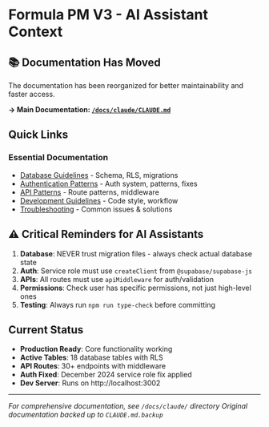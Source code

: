 # Formula PM V3 - AI Assistant Context

## 📚 Documentation Has Moved

The documentation has been reorganized for better maintainability and faster access.

**→ Main Documentation: [`/docs/claude/CLAUDE.md`](./docs/claude/CLAUDE.md)**

## Quick Links

### Essential Documentation
- [Database Guidelines](./docs/claude/DATABASE-GUIDELINES.md) - Schema, RLS, migrations
- [Authentication Patterns](./docs/claude/AUTHENTICATION-PATTERNS.md) - Auth system, patterns, fixes
- [API Patterns](./docs/claude/API-PATTERNS.md) - Route patterns, middleware
- [Development Guidelines](./docs/claude/DEVELOPMENT-GUIDELINES.md) - Code style, workflow
- [Troubleshooting](./docs/claude/TROUBLESHOOTING.md) - Common issues & solutions

## ⚠️ Critical Reminders for AI Assistants

1. **Database**: NEVER trust migration files - always check actual database state
2. **Auth**: Service role must use `createClient` from `@supabase/supabase-js`
3. **APIs**: All routes must use `apiMiddleware` for auth/validation
4. **Permissions**: Check user has specific permissions, not just high-level ones
5. **Testing**: Always run `npm run type-check` before committing

## Current Status
- **Production Ready**: Core functionality working
- **Active Tables**: 18 database tables with RLS
- **API Routes**: 30+ endpoints with middleware
- **Auth Fixed**: December 2024 service role fix applied
- **Dev Server**: Runs on http://localhost:3002

---
*For comprehensive documentation, see `/docs/claude/` directory*
*Original documentation backed up to `CLAUDE.md.backup`*